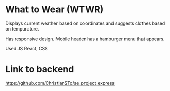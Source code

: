 # What to Wear (WTWR)
Displays current weather based on coordinates and suggests clothes based on tempurature. 

Has responsive design. Mobile header has a hamburger menu that appears. 

Used JS React, CSS

# Link to backend
https://github.com/ChristianSTo/se_project_express

